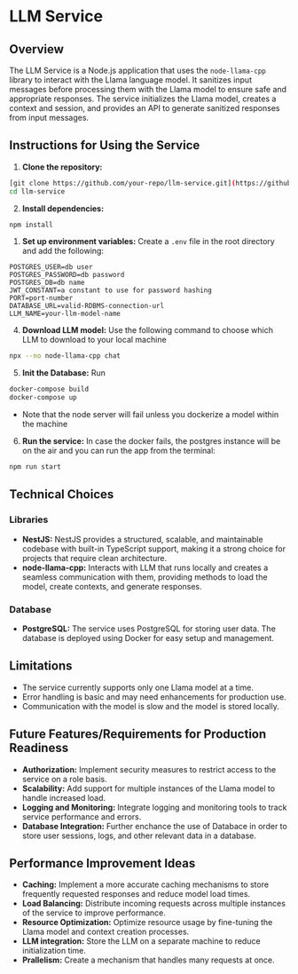 # LLM Service

## Overview

The LLM Service is a Node.js application that uses the `node-llama-cpp` library to interact with the Llama language model. It sanitizes input messages before processing them with the Llama model to ensure safe and appropriate responses. The service initializes the Llama model, creates a context and session, and provides an API to generate sanitized responses from input messages.

## Instructions for Using the Service

1. **Clone the repository:**

```bash
[git clone https://github.com/your-repo/llm-service.git](https://github.com/DaanWur/prompt-task.git)
cd llm-service
```

2. **Install dependencies:**

```bash
npm install
```

1. **Set up environment variables:**
   Create a `.env` file in the root directory and add the following:

```env
POSTGRES_USER=db user
POSTGRES_PASSWORD=db password
POSTGRES_DB=db name
JWT_CONSTANT=a constant to use for password hashing
PORT=port-number
DATABASE_URL=valid-RDBMS-connection-url
LLM_NAME=your-llm-model-name
```

4. **Download LLM model:**
   Use the following command to choose which LLM to download to your local machine

```bash
npx --no node-llama-cpp chat
```

5. **Init the Database:**
   Run

```bash
docker-compose build
docker-compose up
```

- Note that the node server will fail unless you dockerize a model within the machine

6. **Run the service:**
   In case the docker fails, the postgres instance will be on the air and you can run the app from the terminal:

```bash
npm run start
```

## Technical Choices

### Libraries

- **NestJS:** NestJS provides a structured, scalable, and maintainable codebase with built-in TypeScript support, making it a strong choice for projects that require clean architecture.
- **node-llama-cpp:** Interacts with LLM that runs locally and creates a seamless communication with them, providing methods to load the model, create contexts, and generate responses.

### Database

- **PostgreSQL:** The service uses PostgreSQL for storing user data. The database is deployed using Docker for easy setup and management.

## Limitations

- The service currently supports only one Llama model at a time.
- Error handling is basic and may need enhancements for production use.
- Communication with the model is slow and the model is stored locally.

## Future Features/Requirements for Production Readiness

- **Authorization:** Implement security measures to restrict access to the service on a role basis.
- **Scalability:** Add support for multiple instances of the Llama model to handle increased load.
- **Logging and Monitoring:** Integrate logging and monitoring tools to track service performance and errors.
- **Database Integration:** Further enchance the use of Databace in order to store user sessions, logs, and other relevant data in a database.

## Performance Improvement Ideas

- **Caching:** Implement a more accurate caching mechanisms to store frequently requested responses and reduce model load times.
- **Load Balancing:** Distribute incoming requests across multiple instances of the service to improve performance.
- **Resource Optimization:** Optimize resource usage by fine-tuning the Llama model and context creation processes.
- **LLM integration:** Store the LLM on a separate machine to reduce initialization time.
- **Prallelism:** Create a mechanism that handles many requests at once.
